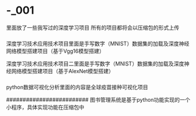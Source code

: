 # -_001
里面放了一些我写过的深度学习项目
所有的项目都将会以压缩包的形式上传


###
深度学习技术应用技术项目里面是手写数字（MNIST）数据集的加载及深度神经网络模型搭建项目（基于Vgg16模型搭建）

深度学习技术应用技术项目二里面是手写数字（MNIST）数据集的加载及深度神经网络模型搭建项目（基于AlexNet模型搭建）


###
python数据可视化分析里面的内容是全球疫苗接种可视化项目




#########################
图书管理系统是基于python功能实现的一个小程序，具体实现功能在压缩包中
